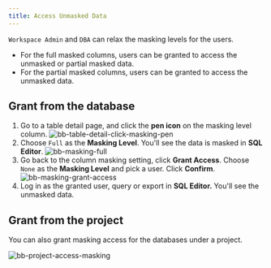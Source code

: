 ```yaml
---
title: Access Unmasked Data
---
```


`Workspace Admin` and `DBA` can relax the masking levels for the users.

- For the full masked columns, users can be granted to access the unmasked or partial masked data.
- For the partial masked columns, users can be granted to access the unmasked data.

## Grant from the database

1. Go to a table detail page, and click the **pen icon** on the masking level column.
   ![bb-table-detail-click-masking-pen](/content/docs/security/data-masking/bb-table-detail-click-masking-pen.webp)
2. Choose `Full` as the **Masking Level**. You'll see the data is masked in **SQL Editor**.
   ![bb-masking-full](/content/docs/security/data-masking/bb-masking-full.webp)
3. Go back to the column masking setting, click **Grant Access**. Choose `None` as the **Masking Level** and pick a user. Click **Confirm**.
   ![bb-masking-grant-access](/content/docs/security/data-masking/bb-masking-grant-access.webp)
4. Log in as the granted user, query or export in **SQL Editor.** You'll see the unmasked data.

## Grant from the project

You can also grant masking access for the databases under a project.

![bb-project-access-masking](/content/docs/security/data-masking/bb-project-access-masking.webp)
